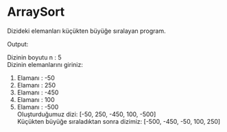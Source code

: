 # ArraySort
Dizideki elemanları küçükten büyüğe sıralayan program.

Output: 

Dizinin boyutu n : 5 </br >
Dizinin elemanlarını giriniz: </br >
1. Elamanı : -50 </br >
2. Elamanı : 250 </br >
3. Elamanı : -450 </br >
4. Elamanı : 100 </br >
5. Elamanı : -500 </br >
Oluşturduğumuz dizi: [-50, 250, -450, 100, -500] </br >
Küçükten büyüğe sıraladıktan sonra dizimiz: [-500, -450, -50, 100, 250]
